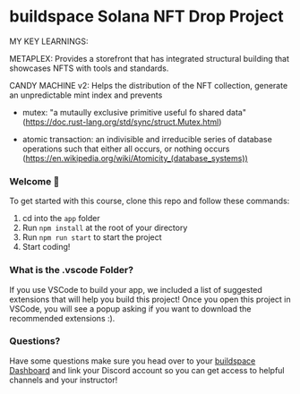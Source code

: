 # buildspace Solana NFT Drop Project
MY KEY LEARNINGS:

METAPLEX: Provides a storefront that has integrated structural building that showcases NFTS with tools and standards.

CANDY MACHINE v2: Helps the distribution of the NFT collection, generate an unpredictable mint index and prevents
- mutex: "a mutaully exclusive primitive useful fo shared data" (https://doc.rust-lang.org/std/sync/struct.Mutex.html)
  
- atomic transaction: an indivisible and irreducible series of database operations such that either all occurs, or nothing occurs
 (https://en.wikipedia.org/wiki/Atomicity_(database_systems))

### Welcome 👋
To get started with this course, clone this repo and follow these commands:

1. cd into the `app` folder
2. Run `npm install` at the root of your directory
3. Run `npm run start` to start the project
4. Start coding!

### What is the .vscode Folder?
If you use VSCode to build your app, we included a list of suggested extensions that will help you build this project! Once you open this project in VSCode, you will see a popup asking if you want to download the recommended extensions :).

### Questions?
Have some questions make sure you head over to your [buildspace Dashboard](https://app.buildspace.so/projects/CO77556be5-25e9-49dd-a799-91a2fc29520e) and link your Discord account so you can get access to helpful channels and your instructor!

